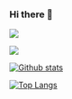 ### Hi there 👋

<!--
**fauzipadlaw/fauzipadlaw** is a ✨ _special_ ✨ repository because its `README.md` (this file) appears on your GitHub profile.

Here are some ideas to get you started:

- 🔭 I’m currently working on ...
- 🌱 I’m currently learning ...
- 👯 I’m looking to collaborate on ...
- 🤔 I’m looking for help with ...
- 💬 Ask me about ...
- 📫 How to reach me: ...
- 😄 Pronouns: ...
- ⚡ Fun fact: ...
-->

![](https://komarev.com/ghpvc/?username=fauzipadlaw)

![](https://hit.yhype.me/github/profile?user_id=15975922)

[![Github stats](https://github-readme-stats.vercel.app/api?username=fauzipadlaw&show_icons=true&theme=dark&include_all_commits=true&count_private=true)](https://github.com/anuraghazra/github-readme-stats)

[![Top Langs](https://github-readme-stats.vercel.app/api/top-langs/?username=fauzipadlaw&layout=compact&theme=dark)](https://github.com/anuraghazra/github-readme-stats)

